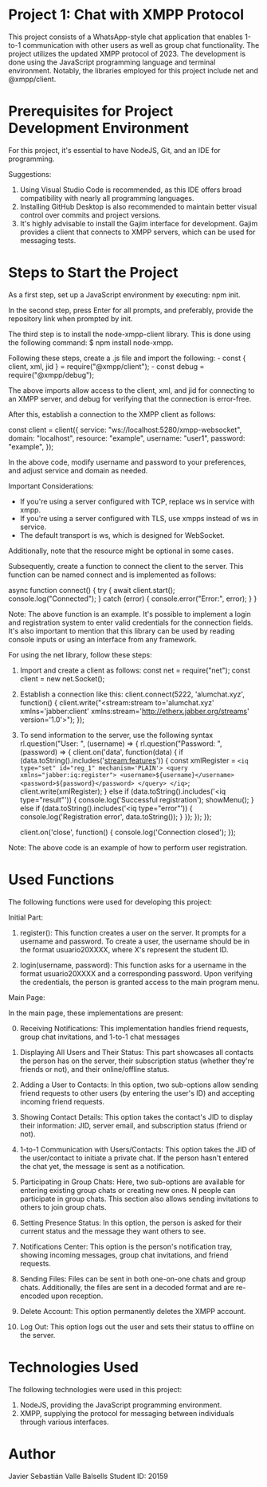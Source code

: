 # Project 1: Chat with XMPP Protocol

This project consists of a WhatsApp-style chat application that enables 1-to-1 communication with other users as well as group chat functionality. The project utilizes the updated XMPP protocol
of 2023. The development is done using the JavaScript programming language and terminal environment. Notably, the libraries employed for this project include net and @xmpp/client.

# Prerequisites for Project Development Environment

For this project, it's essential to have NodeJS, Git, and an IDE for programming.

Suggestions:

1. Using Visual Studio Code is recommended, as this IDE offers broad compatibility with nearly all programming languages.
2. Installing GitHub Desktop is also recommended to maintain better visual control over commits and project versions.
3. It's highly advisable to install the Gajim interface for development. Gajim provides a client that connects to XMPP servers, which can be used for messaging tests.

# Steps to Start the Project
As a first step, set up a JavaScript environment by executing: npm init.

In the second step, press Enter for all prompts, and preferably, provide the repository link when prompted by init.

The third step is to install the node-xmpp-client library. This is done using the following command: $ npm install node-xmpp.

Following these steps, create a .js file and import the following:
    - const { client, xml, jid } = require("@xmpp/client");
    - const debug = require("@xmpp/debug");

The above imports allow access to the client, xml, and jid for connecting to an XMPP server, and debug for verifying that the connection is error-free.

After this, establish a connection to the XMPP client as follows:

const client = client({
    service: "ws://localhost:5280/xmpp-websocket",
    domain: "localhost",
    resource: "example",
    username: "user1",
    password: "example",
});

In the above code, modify username and password to your preferences, and adjust service and domain as needed.

Important Considerations:
- If you're using a server configured with TCP, replace ws in service with xmpp.
- If you're using a server configured with TLS, use xmpps instead of ws in service.
- The default transport is ws, which is designed for WebSocket.

Additionally, note that the resource might be optional in some cases.

Subsequently, create a function to connect the client to the server. This function can be named connect and is implemented as follows:

async function connect() {
    try {
        await client.start();
        console.log("Connected");
    } catch (error) {
        console.error("Error:", error);
    }
}


Note: The above function is an example. It's possible to implement a login and registration system to enter valid credentials for the connection fields. It's also important to mention that this 
library can be used by reading console inputs or using an interface from any framework.

For using the net library, follow these steps:

1. Import and create a client as follows:
    const net = require("net"); 
    const client = new net.Socket();

2. Establish a connection like this:
    client.connect(5222, 'alumchat.xyz', function() {
        client.write("<stream:stream to='alumchat.xyz' xmlns='jabber:client' xmlns:stream='http://etherx.jabber.org/streams' version='1.0'>");
    });


3. To send information to the server, use the following syntax
    rl.question("User: ", (username) => {
        rl.question("Password: ", (password) => {
            client.on('data', function(data) {
                if (data.toString().includes('<stream:features>')) {
                    const xmlRegister = `
                    <iq type="set" id="reg_1" mechanism='PLAIN'>
                        <query xmlns="jabber:iq:register">
                        <username>${username}</username>
                        <password>${password}</password>
                        </query>
                    </iq>
                    `;
                    client.write(xmlRegister);
                } else if (data.toString().includes('<iq type="result"')) {
                    console.log('Successful registration');
                    showMenu();
                } else if (data.toString().includes('<iq type="error"')) {
                    console.log('Registration error', data.toString());
                }
            });
        });
    });



    client.on('close', function() {
        console.log('Connection closed');
    });


Note: The above code is an example of how to perform user registration.



# Used Functions

The following functions were used for developing this project:

Initial Part:

1. register(): This function creates a user on the server. It prompts for a username and password. To create a user, the username should be in the format usuario20XXXX, where X's represent the 
               student ID.

2. login(username, password): This function asks for a username in the format usuario20XXXX and a corresponding password. Upon verifying the credentials, the person is granted access to the main 
                              program menu.

Main Page:
 
In the main page, these implementations are present:

0. Receiving Notifications: This implementation handles friend requests, group chat invitations, and 1-to-1 chat messages

1. Displaying All Users and Their Status: This part showcases all contacts the person has on the server, their subscription status (whether they're friends or not), and their online/offline 
                                          status.

2. Adding a User to Contacts: In this option, two sub-options allow sending friend requests to other users (by entering the user's ID) and accepting incoming friend requests.

3. Showing Contact Details: This option takes the contact's JID to display their information: JID, server email, and subscription status (friend or not).

4. 1-to-1 Communication with Users/Contacts: This option takes the JID of the user/contact to initiate a private chat. If the person hasn't entered the chat yet, the message is sent as a 
                                             notification.

5. Participating in Group Chats: Here, two sub-options are available for entering existing group chats or creating new ones. N people can participate in group chats. This section also allows 
                                 sending invitations to others to join group chats.

6. Setting Presence Status: In this option, the person is asked for their current status and the message they want others to see.

7. Notifications Center: This option is the person's notification tray, showing incoming messages, group chat invitations, and friend requests.

8. Sending Files: Files can be sent in both one-on-one chats and group chats. Additionally, the files are sent in a decoded format and are re-encoded upon reception.

9. Delete Account: This option permanently deletes the XMPP account.

10. Log Out: This option logs out the user and sets their status to offline on the server.

# Technologies Used

The following technologies were used in this project:

1. NodeJS, providing the JavaScript programming environment.
2. XMPP, supplying the protocol for messaging between individuals through various interfaces.

# Author
Javier Sebastián Valle Balsells
Student ID: 20159